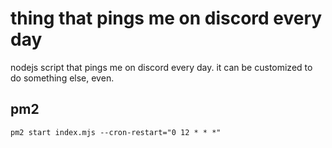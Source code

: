 # thing that pings me on discord every day

nodejs script that pings me on discord every day. it can be customized to do something else, even.

## pm2

```
pm2 start index.mjs --cron-restart="0 12 * * *"
```
